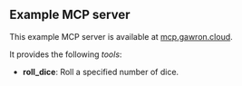 ## Example MCP server

This example MCP server is available at [mcp.gawron.cloud](https://mcp.gawron.cloud/mcp).

It provides the following *tools*:
- **roll_dice**: Roll a specified number of dice.